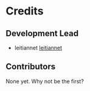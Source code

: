 # Credits

## Development Lead

- leitiannet [leitiannet](https://github.com/leitiannet)

## Contributors

None yet. Why not be the first?